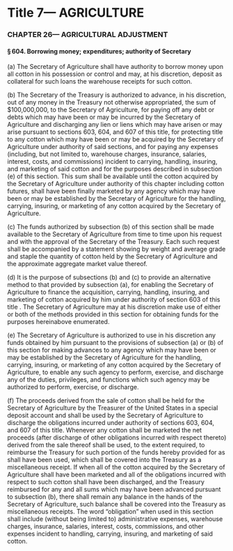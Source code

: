 
# Title 7— AGRICULTURE
### CHAPTER 26— AGRICULTURAL ADJUSTMENT
#### § 604. Borrowing money; expenditures; authority of Secretary

(a) The Secretary of Agriculture shall have authority to borrow money upon all cotton in his possession or control and may, at his discretion, deposit as collateral for such loans the warehouse receipts for such cotton.

(b) The Secretary of the Treasury is authorized to advance, in his discretion, out of any money in the Treasury not otherwise appropriated, the sum of $100,000,000, to the Secretary of Agriculture, for paying off any debt or debts which may have been or may be incurred by the Secretary of Agriculture and discharging any lien or liens which may have arisen or may arise pursuant to sections 603, 604, and 607 of this title, for protecting title to any cotton which may have been or may be acquired by the Secretary of Agriculture under authority of said sections, and for paying any expenses (including, but not limited to, warehouse charges, insurance, salaries, interest, costs, and commissions) incident to carrying, handling, insuring, and marketing of said cotton and for the purposes described in subsection (e) of this section. This sum shall be available until the cotton acquired by the Secretary of Agriculture under authority of this chapter including cotton futures, shall have been finally marketed by any agency which may have been or may be established by the Secretary of Agriculture for the handling, carrying, insuring, or marketing of any cotton acquired by the Secretary of Agriculture.

(c) The funds authorized by subsection (b) of this section shall be made available to the Secretary of Agriculture from time to time upon his request and with the approval of the Secretary of the Treasury. Each such request shall be accompanied by a statement showing by weight and average grade and staple the quantity of cotton held by the Secretary of Agriculture and the approximate aggregate market value thereof.

(d) It is the purpose of subsections (b) and (c) to provide an alternative method to that provided by subsection (a), for enabling the Secretary of Agriculture to finance the acquisition, carrying, handling, insuring, and marketing of cotton acquired by him under authority of section 603 of this title . The Secretary of Agriculture may at his discretion make use of either or both of the methods provided in this section for obtaining funds for the purposes hereinabove enumerated.

(e) The Secretary of Agriculture is authorized to use in his discretion any funds obtained by him pursuant to the provisions of subsection (a) or (b) of this section for making advances to any agency which may have been or may be established by the Secretary of Agriculture for the handling, carrying, insuring, or marketing of any cotton acquired by the Secretary of Agriculture, to enable any such agency to perform, exercise, and discharge any of the duties, privileges, and functions which such agency may be authorized to perform, exercise, or discharge.

(f) The proceeds derived from the sale of cotton shall be held for the Secretary of Agriculture by the Treasurer of the United States in a special deposit account and shall be used by the Secretary of Agriculture to discharge the obligations incurred under authority of sections 603, 604, and 607 of this title. Whenever any cotton shall be marketed the net proceeds (after discharge of other obligations incurred with respect thereto) derived from the sale thereof shall be used, to the extent required, to reimburse the Treasury for such portion of the funds hereby provided for as shall have been used, which shall be covered into the Treasury as a miscellaneous receipt. If when all of the cotton acquired by the Secretary of Agriculture shall have been marketed and all of the obligations incurred with respect to such cotton shall have been discharged, and the Treasury reimbursed for any and all sums which may have been advanced pursuant to subsection (b), there shall remain any balance in the hands of the Secretary of Agriculture, such balance shall be covered into the Treasury as miscellaneous receipts. The word “obligation” when used in this section shall include (without being limited to) administrative expenses, warehouse charges, insurance, salaries, interest, costs, commissions, and other expenses incident to handling, carrying, insuring, and marketing of said cotton.
